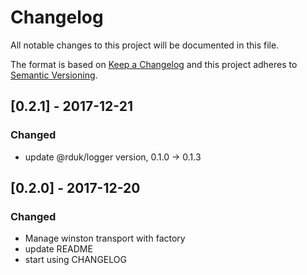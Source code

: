 # Changelog
All notable changes to this project will be documented in this file.

The format is based on [Keep a Changelog](http://keepachangelog.com/en/1.0.0/)
and this project adheres to [Semantic Versioning](http://semver.org/spec/v2.0.0.html).

## [0.2.1] - 2017-12-21
### Changed
- update @rduk/logger version, 0.1.0 -> 0.1.3

## [0.2.0] - 2017-12-20
### Changed
- Manage winston transport with factory
- update README
- start using CHANGELOG